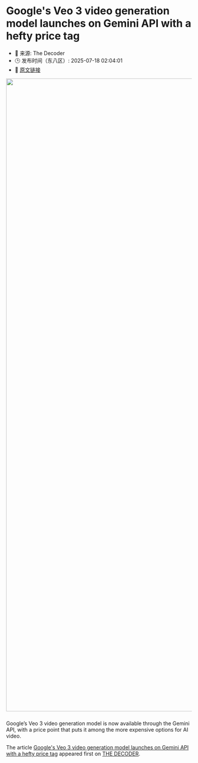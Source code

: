 # Google's Veo 3 video generation model launches on Gemini API with a hefty price tag
- 📅 来源: The Decoder
- 🕒 发布时间（东八区）: 2025-07-18 02:04:01
- 🔗 [原文链接](https://the-decoder.com/googles-veo-3-video-generation-model-launches-on-gemini-api-with-a-hefty-price-tag/)

<p><img alt="" class="attachment-full size-full wp-post-image" height="992" src="https://the-decoder.com/wp-content/uploads/2025/07/veo_3_mirror_screenshot.png" style="height: auto; margin-bottom: 10px;" width="1712" /></p>
<p>        Google’s Veo 3 video generation model is now available through the Gemini API, with a price point that puts it among the more expensive options for AI video.</p>
<p>The article <a href="https://the-decoder.com/googles-veo-3-video-generation-model-launches-on-gemini-api-with-a-hefty-price-tag/">Google&#039;s Veo 3 video generation model launches on Gemini API with a hefty price tag</a> appeared first on <a href="https://the-decoder.com">THE DECODER</a>.</p>